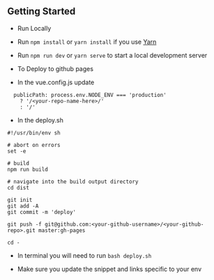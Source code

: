 ## Getting Started

- Run Locally
- Run `npm install` or `yarn install` if you use [Yarn](https://yarnpkg.com/en/)
- Run `npm run dev` or `yarn serve` to start a local development server

- To Deploy to github pages
- In the vue.config.js update

```
  publicPath: process.env.NODE_ENV === 'production'
    ? '/<your-repo-name-here>/'
    : '/'

```

- In the deploy.sh

```
#!/usr/bin/env sh

# abort on errors
set -e

# build
npm run build

# navigate into the build output directory
cd dist

git init
git add -A
git commit -m 'deploy'

git push -f git@github.com:<your-github-username>/<your-github-repo>.git master:gh-pages

cd -

```

- In terminal you will need to run `bash deploy.sh`

- Make sure you update the snippet and links specific to your env
